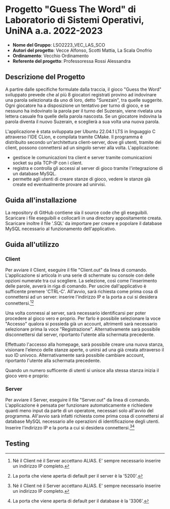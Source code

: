 # Progetto "Guess The Word" di Laboratorio di Sistemi Operativi, UniNA a.a. 2022-2023
- **Nome del Gruppo**: LSO2223_VEC_LAS_SCO
- **Autori del progetto**: Vecce Alfonso, Scotti Mattia, La Scala Onofrio
- **Ordinamento**: Vecchio Ordinamento
- **Referente del progetto**: Professoressa Rossi Alessandra

## Descrizione del Progetto
A partire dalle specifiche formulate dalla traccia, il gioco "Guess the Word" sviluppato prevede che al più 8 giocatori registrati provino ad indovinare una parola selezionata da uno di loro, detto "Surezain", tra quelle suggerite. Ogni giocatore ha a disposizione un tentativo per turno di gioco, e se nessuno ha indovinato la parola per il turno del Suzerain, viene rivelata una lettera casuale fra quelle della parola nascosta. Se un giocatore indovina la parola diventa il nuovo Suzerain, e sceglierà a sua volta una nuova parola.

L'applicazione è stata sviluppata per Ubuntu 22.04.1 LTS in linguaggio C attraverso l'IDE CLion, e compilata tramite CMake. Il programma è distribuito secondo un'architettura client-server, dove gli utenti, tramite dei client, possono connettersi ad un singolo server alla volta. L'applicazione:
- gestisce le comunicazioni tra client e server tramite comunicazioni socket su pila TCP-IP con i client.
- registra e controlla gli accessi al server di gioco tramite l'integrazione di un database MySQL.
- permette agli utenti di creare stanze di gioco, vedere le stanze già create ed eventualmente provare ad unirvisi.

## Guida all'installazione
La repository di GitHub contiene sia il source code che gli eseguibili. Scaricare i file eseguibili e collocarli in una directory appositamente creata. Scaricare inoltre il file '.SQL' da importare per creare e popolare il database MySQL necessario al funzionamento dell'applicativo.

## Guida all'utilizzo
### Client
Per avviare il Client, eseguire il file "Client.out" da linea di comando. L'applicazione si articola in una serie di schermate su console con delle opzioni numerate tra cui scegliere. La selezione, così come l'inserimento delle parole, avverà in riga di comando. Per uscire dall'applicativo è sufficente premere 'CTRL-C'.
All'avvio, sarà richiesta come prima cosa di connettersi ad un server: inserire l'indirizzo IP e la porta a cui si desidera connettersi.[^1][^2]

Una volta connessi al server, sarà necessario identificarsi per poter procedere al gioco vero e proprio. Per farlo è possibile selezionare la voce "Accesso" qualora si possieda già un account, altrimenti sarà necessario selezionare prima la voce "Registrazione". Alternativamente sarà possibile disconnettersi dal server, riportanto l'utente alla schermata precedente.

Effettuato l'accesso alla homepage, sarà possibile creare una nuova stanza, visionare l'elenco delle stanze aperte, o unirsi ad una già creata attraverso il suo ID univoco. Alternativamente sarà possibile cambiare account, riportanto l'utente alla schermata precedente.

Quando un numero sufficente di utenti si unisce alla stessa stanza inizia il gioco vero e proprio:

### Server
Per avviare il Server, eseguire il file "Server.out" da linea di comando. L'applicazione è pensata per funzionare automaticamente e richiedere quanti meno input da parte di un operatore, necessari solo all'avvio del programma. All'avvio sarà infatti richiesta come prima cosa di connettersi al database MySQL necessario alle operazioni di identificazione degli utenti. Inserire l'indirizzo IP e la porta a cui si desidera connettersi.[^1][^3]

## Testing


[^1]: Né il Client né il Server accettano ALIAS. E' sempre necessario inserire un indirizzo IP completo.
[^2]: La porta che viene aperta di default per il server è la '5200'.
[^3]: La porta che viene aperta di default per il database è la '3306'.
